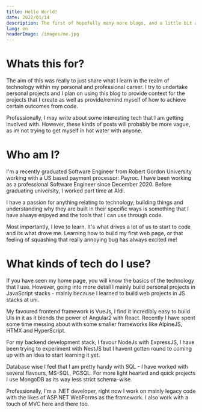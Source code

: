 ```yaml
---
title: Hello World!
date: 2022/01/14
description: The first of hopefully many more blogs, and a little bit about myself
lang: en
headerImage: /images/me.jpg
---
```


# Whats this for?

The aim of this was really to just share what I learn in the realm of technology within my personal and professional career. I try to undertake personal projects and I plan on using this blog to provide context for the projects that I create as well as provide/remind myself of how to achieve certain outcomes from code. 

Professionally, I may write about some interesting tech that I am getting involved with. However, these kinds of posts will probably be more vague, as im not trying to get myself in hot water with anyone.

# Who am I?

I'm a recently graduated Software Engineer from Robert Gordon University working with a US based payment processor: Payroc. I have been working as a professional Software Engineer since December 2020. Before graduating university, I worked part time at Aldi. 

I have a passion for anything relating to technology, building things and understanding why they are built in their specific ways is something that I have always enjoyed and the tools that I can use through code. 

Most importantly, I love to learn. It's what drives a lot of us to start to code and its what drove me. Learning how to build my first web page, or that feeling of squashing that really annoying bug has always excited me!

# What kinds of tech do I use?

If you have seen my home page, you will know the basics of the technology that I use. However, going into more detail I mainly build personal projects in JavaScript stacks - mainly because I learned to build web projects in JS stacks at uni. 

My favoured frontend framework is VueJs, I find it incredibly easy to build UIs in it as it blends the power of Angular2 with React. Recently I have spent some time messing about with some smaller frameworks like AlpineJS, HTMX and HyperScript.

For my backend development stack, I favour NodeJs with ExpressJS, I have been trying to experiment with NestJS but I havent gotten round to coming up with an idea to start learning it yet. 

Database wise I feel that I am pretty handy with SQL - I have worked with several flavours, MS-SQL, PGSQL. For more light hearted and quick projects I use MongoDB as its way less strict schema-wise.

Professionally, I'm a .NET developer, right now I work on mainly legacy code with the likes of ASP.NET WebForms as the framework. I also work with a touch of MVC here and there too. 

